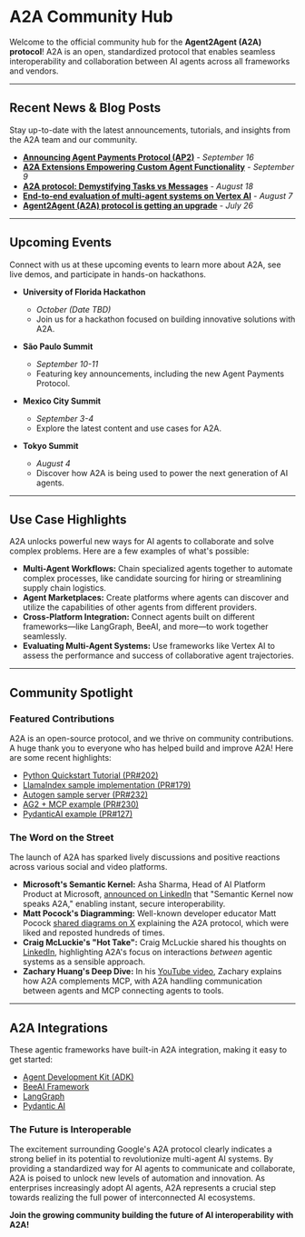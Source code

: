 # A2A Community Hub

Welcome to the official community hub for the **Agent2Agent (A2A) protocol**! A2A is an open, standardized protocol that enables seamless interoperability and collaboration between AI agents across all frameworks and vendors.

---

## Recent News & Blog Posts

Stay up-to-date with the latest announcements, tutorials, and insights from the A2A team and our community.

- **[Announcing Agent Payments Protocol (AP2)](https://cloud.google.com/blog/products/ai-machine-learning/announcing-agent-payments-protocol-ap2)** - *September 16*
- **[A2A Extensions Empowering Custom Agent Functionality](https://developers.googleblog.com/en/a2a-extensions-empowering-custom-agent-functionality/)** - *September 9*
- **[A2A protocol: Demystifying Tasks vs Messages](https://discuss.google.dev/t/a2a-protocol-demystifying-tasks-vs-messages/255879)** - *August 18*
- **[End-to-end evaluation of multi-agent systems on Vertex AI](https://discuss.google.dev/t/end-to-end-evaluation-of-multi-agent-systems-on-vertex-ai-with-cloud-run-deployment-for-a2a-agents/250552)** - *August 7*
- **[Agent2Agent (A2A) protocol is getting an upgrade](https://cloud.google.com/blog/products/ai-machine-learning/agent2agent-protocol-is-getting-an-upgrade?e=48754805)** - *July 26*

---

## Upcoming Events

Connect with us at these upcoming events to learn more about A2A, see live demos, and participate in hands-on hackathons.

- **University of Florida Hackathon**
    - *October (Date TBD)*
    - Join us for a hackathon focused on building innovative solutions with A2A.

- **São Paulo Summit**
    - *September 10-11*
    - Featuring key announcements, including the new Agent Payments Protocol.

- **Mexico City Summit**
    - *September 3-4*
    - Explore the latest content and use cases for A2A.

- **Tokyo Summit**
    - *August 4*
    - Discover how A2A is being used to power the next generation of AI agents.

---

## Use Case Highlights

A2A unlocks powerful new ways for AI agents to collaborate and solve complex problems. Here are a few examples of what's possible:

- **Multi-Agent Workflows:** Chain specialized agents together to automate complex processes, like candidate sourcing for hiring or streamlining supply chain logistics.
- **Agent Marketplaces:** Create platforms where agents can discover and utilize the capabilities of other agents from different providers.
- **Cross-Platform Integration:** Connect agents built on different frameworks—like LangGraph, BeeAI, and more—to work together seamlessly.
- **Evaluating Multi-Agent Systems:** Use frameworks like Vertex AI to assess the performance and success of collaborative agent trajectories.

---

## Community Spotlight

### Featured Contributions

A2A is an open-source protocol, and we thrive on community contributions. A huge thank you to everyone who has helped build and improve A2A! Here are some recent highlights:

- [Python Quickstart Tutorial (PR#202)](https://github.com/a2aproject/A2A/pull/202)
- [LlamaIndex sample implementation (PR#179)](https://github.com/a2aproject/A2A/pull/179)
- [Autogen sample server (PR#232)](https://github.com/a2aproject/A2A/pull/232)
- [AG2 + MCP example (PR#230)](https://github.com/a2aproject/A2A/pull/230)
- [PydanticAI example (PR#127)](https://github.com/a2aproject/A2A/pull/127)

### The Word on the Street

The launch of A2A has sparked lively discussions and positive reactions across various social and video platforms.

- **Microsoft's Semantic Kernel:** Asha Sharma, Head of AI Platform Product at Microsoft, [announced on LinkedIn](https://www.linkedin.com/posts/aboutasha_a2a-ugcPost-7318649411704602624-0C_8) that "Semantic Kernel now speaks A2A," enabling instant, secure interoperability.
- **Matt Pocock's Diagramming:** Well-known developer educator Matt Pocock [shared diagrams on X](https://x.com/mattpocockuk/status/1910002033018421400) explaining the A2A protocol, which were liked and reposted hundreds of times.
- **Craig McLuckie's "Hot Take":** Craig McLuckie shared his thoughts on [LinkedIn](https://www.linkedin.com/posts/craigmcluckie_hot-take-on-agent2agent-vs-mcp-google-just-activity-7315939233792176128-4rGQ), highlighting A2A's focus on interactions *between* agentic systems as a sensible approach.
- **Zachary Huang's Deep Dive:** In his [YouTube video](https://www.youtube.com/watch?v=wrCF8MoXC_I), Zachary explains how A2A complements MCP, with A2A handling communication between agents and MCP connecting agents to tools.

---

## A2A Integrations

These agentic frameworks have built-in A2A integration, making it easy to get started:

- [Agent Development Kit (ADK)](https://google.github.io/adk-docs/a2a/)
- [BeeAI Framework](https://framework.beeai.dev/integrations/a2a)
- [LangGraph](https://docs.langchain.com/langgraph-platform/server-a2a)
- [Pydantic AI](https://ai.pydantic.dev/a2a/)

### The Future is Interoperable

The excitement surrounding Google's A2A protocol clearly indicates a strong belief in its potential to revolutionize multi-agent AI systems. By providing a standardized way for AI agents to communicate and collaborate, A2A is poised to unlock new levels of automation and innovation. As enterprises increasingly adopt AI agents, A2A represents a crucial step towards realizing the full power of interconnected AI ecosystems.

**Join the growing community building the future of AI interoperability with A2A!**
